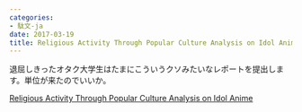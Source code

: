 ```yaml
---
categories:
- 駄文-ja
date: 2017-03-19
title: Religious Activity Through Popular Culture Analysis on Idol Anime
---
```


退屈しきったオタク大学生はたまにこういうクソみたいなレポートを提出します。単位が来たのでいいか。

[Religious Activity Through Popular Culture Analysis on Idol Anime](http://walterinsect.files.wordpress.com/2017/10/religious-activity-through-popular-culture-analysis-on-idol-anime.pdf)
